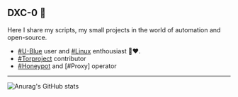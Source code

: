 ## DXC-0 🍪

Here I share my scripts, my small projects in the world of automation and open-source.
- [#U-Blue](https://github.com/ublue-os) user and [#Linux]() enthousiast 🐧❤️.  
- [#Torproject](https://www.torproject.org/) contributor
- [#Honeypot](https://github.com/DXC-0/Malicious-Robots) and [#Proxy] operator

---  
![Anurag's GitHub stats](https://github-readme-stats.vercel.app/api?username=DXC-0&show_icons=true&theme=dark)
